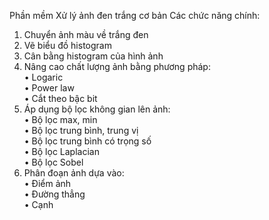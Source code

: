 Phần mềm Xử lý ảnh đen trắng cơ bản
Các chức năng chính:
  1. Chuyển ảnh màu về trắng đen
  2. Vẽ biểu đồ histogram
  3. Cân bằng histogram của hình ảnh
  4. Nâng cao chất lượng ảnh bằng phương pháp: <br>
      • Logaric<br>
      • Power law<br>
      • Cắt theo bậc bit<br>
  5. Áp dụng bộ lọc không gian lên ảnh:<br>
      • Bộ lọc max, min<br>
      • Bộ lọc trung bình, trung vị<br>
      • Bộ lọc trung bình có trọng số<br>
      • Bộ lọc Laplacian<br>
      • Bộ lọc Sobel<br>
  6. Phân đoạn ảnh dựa vào:<br>
      • Điểm ảnh<br>
      • Đường thẳng<br>
      • Cạnh<br>
